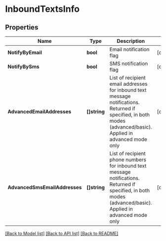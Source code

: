 # InboundTextsInfo

## Properties
Name | Type | Description | Notes
------------ | ------------- | ------------- | -------------
**NotifyByEmail** | **bool** | Email notification flag | [optional] 
**NotifyBySms** | **bool** | SMS notification flag | [optional] 
**AdvancedEmailAddresses** | **[]string** | List of recipient email addresses for inbound text message notifications. Returned if specified, in both modes (advanced/basic). Applied in advanced mode only | [optional] 
**AdvancedSmsEmailAddresses** | **[]string** | List of recipient phone numbers for inbound text message notifications. Returned if specified, in both modes (advanced/basic). Applied in advanced mode only | [optional] 

[[Back to Model list]](../README.md#documentation-for-models) [[Back to API list]](../README.md#documentation-for-api-endpoints) [[Back to README]](../README.md)


